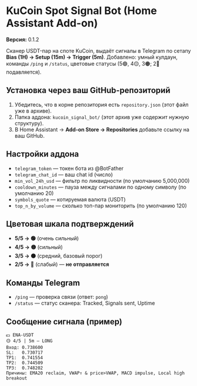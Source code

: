 # KuCoin Spot Signal Bot (Home Assistant Add-on)

**Версия:** 0.1.2

Сканер USDT-пар на споте KuCoin, выдаёт сигналы в Telegram по сетапу **Bias (1H) → Setup (15m) → Trigger (5m)**.
Добавлено: умный кулдаун, команды `/ping` и `/status`, цветовые статусы (5🟢, 4🟡, 3🟠; 2🔴 подавляется).

## Установка через ваш GitHub-репозиторий
1. Убедитесь, что в корне репозитория есть `repository.json` (этот файл уже в архиве).
2. Папка аддона: `kucoin_signal_bot/` (этот архив уже содержит нужную структуру).
3. В Home Assistant → **Add-on Store → Repositories** добавьте ссылку на ваш GitHub.

## Настройки аддона
- `telegram_token` — токен бота из @BotFather  
- `telegram_chat_id` — ваш chat id (число)  
- `min_vol_24h_usd` — фильтр по ликвидности (по умолчанию 5,000,000)  
- `cooldown_minutes` — пауза между сигналами по одному символу (по умолчанию 20)  
- `symbols_quote` — котируемая валюта (USDT)  
- `top_n_by_volume` — сколько топ-пар мониторить (по умолчанию 120)

## Цветовая шкала подтверждений
- **5/5 → 🟢** (очень сильный)
- **4/5 → 🟡** (сильный)
- **3/5 → 🟠** (средний, базовый порог)
- **2/5 → 🔴** (слабый) — **не отправляется**

## Команды Telegram
- `/ping` — проверка связи (ответ: `pong`)
- `/status` — статус сканера: Tracked, Signals sent, Uptime

## Сообщение сигнала (пример)
```
💵 ENA-USDT
🟡 4/5 | 5m — LONG
Вход: 0.738600
SL:   0.730717
TP1:  0.741554
TP2:  0.744509
TP3:  0.748202
Причины: EMA20 reclaim, VWAP↑ & price>VWAP, MACD impulse, Local high breakout
```
